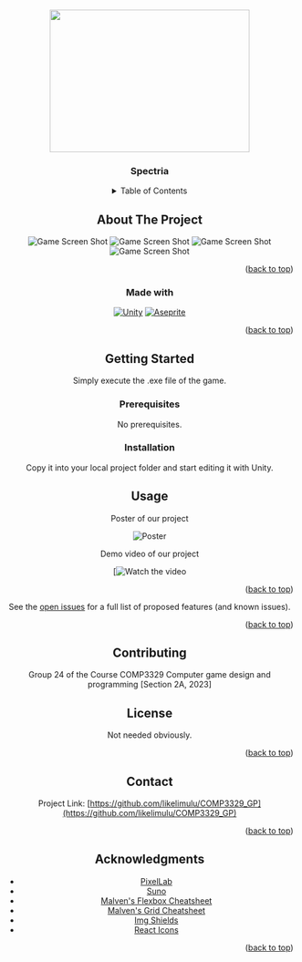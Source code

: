 <a name="readme-top"></a>

<!-- PROJECT LOGO -->
<br />
<div align="center">
    <img src="https://upload.cc/i1/2024/05/03/kqzKNd.png"  width="350" height="250">
  </a>

<h3 align="center">Spectria</h3>

<!-- TABLE OF CONTENTS -->
<details>
  <summary>Table of Contents</summary>
  <ol>
    <li>
      <a href="#about-the-project">About The Project</a>
      <ul>
        <li><a href="#built-with">Built With</a></li>
      </ul>
    </li>
    <li>
      <a href="#getting-started">Getting Started</a>
      <ul>
        <li><a href="#prerequisites">Prerequisites</a></li>
        <li><a href="#installation">Installation</a></li>
      </ul>
    </li>
    <li><a href="#usage">Usage</a></li>
    <li><a href="#contributing">Contributing</a></li>
    <li><a href="#license">License</a></li>
    <li><a href="#contact">Contact</a></li>
    <li><a href="#acknowledgments">Acknowledgments</a></li>
  </ol>
</details>



<!-- ABOUT THE PROJECT -->
## About The Project
![Game Screen Shot](https://upload.cc/i1/2024/05/03/c7AKWi.png )
![Game Screen Shot](https://upload.cc/i1/2024/05/03/GcHQaE.png)
![Game Screen Shot](https://upload.cc/i1/2024/05/03/RmMH5N.png)
![Game Screen Shot](https://upload.cc/i1/2024/05/03/3khA9I.png)
<p align="right">(<a href="#readme-top">back to top</a>)</p>

### Made with 

[![Unity](https://img.shields.io/badge/unity-%23000000.svg?style=for-the-badge&logo=unity&logoColor=white)](https://unity3d.com)
[![Aseprite](https://img.shields.io/badge/Aseprite-FFFFFF?style=for-the-badge&logo=Aseprite&logoColor=#7D929E)](www.aseprite.org)
<p align="right">(<a href="#readme-top">back to top</a>)</p>

<!-- GETTING STARTED -->
## Getting Started

Simply execute the .exe file of the game.

### Prerequisites

No prerequisites.

### Installation

Copy it into your local project folder and start editing it with Unity.

<!-- USAGE EXAMPLES -->
## Usage

Poster of our project

![Poster](https://upload.cc/i1/2024/05/03/tum1DU.png)

Demo video of our project

[![Watch the video](https://drive.google.com/file/d/1zANYQdvd6FnMfxFfIAajpOziEJZOFdGS/view?usp=sharing)

<p align="right">(<a href="#readme-top">back to top</a>)</p>


See the [open issues](https://github.com/likelimulu/COMP3329_GP/blob/main/OpenIssues.md) for a full list of proposed features (and known issues).

<p align="right">(<a href="#readme-top">back to top</a>)</p>



<!-- CONTRIBUTING -->
## Contributing

Group 24 of the Course COMP3329 Computer game design and programming [Section 2A, 2023]



<!-- LICENSE -->
## License

Not needed obviously.

<p align="right">(<a href="#readme-top">back to top</a>)</p>



<!-- CONTACT -->
## Contact

Project Link: [https://github.com/likelimulu/COMP3329_GP](https://github.com/likelimulu/COMP3329_GP)

<p align="right">(<a href="#readme-top">back to top</a>)</p>



<!-- ACKNOWLEDGMENTS -->
## Acknowledgments

* [PixelLab](https://www.pixellab.ai/)
* [Suno](https://suno.com/)
* [Malven's Flexbox Cheatsheet](https://flexbox.malven.co/)
* [Malven's Grid Cheatsheet](https://grid.malven.co/)
* [Img Shields](https://shields.io)
* [React Icons](https://react-icons.github.io/react-icons/search)

<p align="right">(<a href="#readme-top">back to top</a>)</p>
